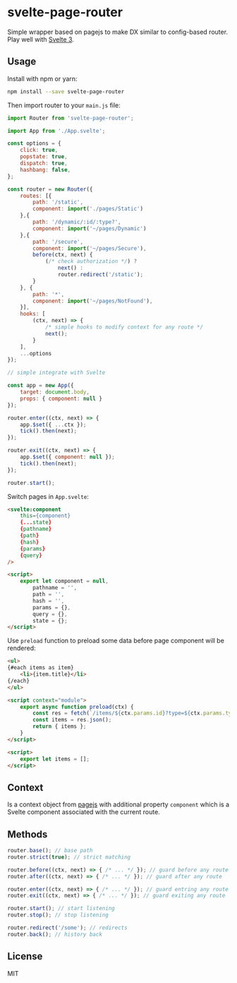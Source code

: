 # svelte-page-router

Simple wrapper based on pagejs to make DX similar to config-based router. Play well with [Svelte 3](https://v3.svelte.technology).

## Usage

Install with npm or yarn:

```bash
npm install --save svelte-page-router
```

Then import router to your `main.js` file:

```javascript
import Router from 'svelte-page-router';

import App from './App.svelte';

const options = {
	click: true,
	popstate: true,
	dispatch: true,
	hashbang: false,
};

const router = new Router({
	routes: [{
		path: '/static',
		component: import('./pages/Static')
	},{
		path: '/dynamic/:id/:type?',
		component: import('~/pages/Dynamic')
	},{
		path: '/secure',
		component: import('~/pages/Secure'),
		before(ctx, next) {
			(/* check authorization */) ? 
				next() : 
				router.redirect('/static');
		}				
	}, {
		path: '*',
		component: import('~/pages/NotFound'),
	}],
	hooks: [
		(ctx, next) => {
			/* simple hooks to modify context for any route */
			next();
		}
	],
	...options
});

// simple integrate with Svelte

const app = new App({
	target: document.body,
	props: { component: null }
});

router.enter((ctx, next) => {
	app.$set({ ...ctx });
	tick().then(next);
});

router.exit((ctx, next) => {
	app.$set({ component: null });
	tick().then(next);
});

router.start();
```

Switch pages in `App.svelte`:

```html
<svelte:component 
	this={component} 
	{...state} 
	{pathname} 
	{path} 
	{hash} 
	{params} 
	{query}
/>

<script>
	export let component = null,
		pathname = '',
		path = '',
		hash = '',
		params = {},
		query = {},
		state = {};
</script>
```

Use `preload` function to preload some data before page component will be rendered:

```html
<ul>
{#each items as item}
	<li>{item.title}</li>
{/each}
</ul>

<script context="module">
	export async function preload(ctx) {
		const res = fetch(`/items/${ctx.params.id}?type=${ctx.params.type}&page=${ctx.query.page}`);
		const items = res.json();
		return { items };
	}
</script>

<script>
	export let items = [];
</script>
```

## Context

Is a context object from [pagejs](http://visionmedia.github.io/page.js/#context) with additional property `component` which is a Svelte component associated with the current route.

## Methods

```javascript
router.base(); // base path
router.strict(true); // strict matching

router.before((ctx, next) => { /* ... */ }); // guard before any route
router.after((ctx, next) => { /* ... */ }); // guard after any route

router.enter((ctx, next) => { /* ... */ }); // guard entring any route
router.exit((ctx, next) => { /* ... */ }); // guard exiting any route

router.start(); // start listening
router.stop(); // stop listening

router.redirect('/some'); // redirects
router.back(); // history back
```

## License

MIT
